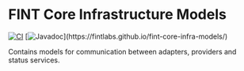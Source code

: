 # FINT Core Infrastructure Models
[![CI](https://github.com/FINTLabs/fint-core-infra-models/actions/workflows/ci.yaml/badge.svg)](https://github.com/FINTLabs/fint-core-infra-models/actions/workflows/ci.yaml)
[![Javadoc](https://img.shields.io/badge/Javadoc-latest-brightgreen.svg?)](https://fintlabs.github.io/fint-core-infra-models/)

Contains models for communication between adapters, providers and status services.

